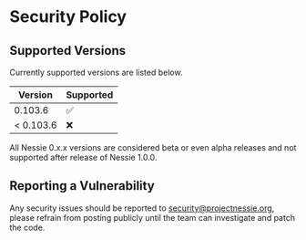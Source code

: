 # Security Policy

## Supported Versions

Currently supported versions are listed below.

| Version  | Supported          |
|----------|--------------------|
| 0.103.6   | :white_check_mark: |
| < 0.103.6 | :x:                |

All Nessie 0.x.x versions are considered beta or even alpha releases and not supported after
release of Nessie 1.0.0.

## Reporting a Vulnerability

Any security issues should be reported to security@projectnessie.org, please refrain from posting publicly until the team can investigate and patch the code.
